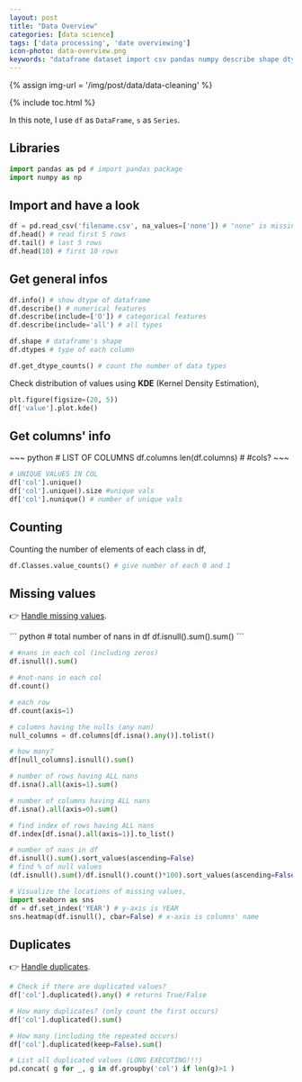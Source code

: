 ```yaml
---
layout: post
title: "Data Overview"
categories: [data science]
tags: ['data processing', 'date overviewing']
icon-photo: data-overview.png
keywords: "dataframe dataset import csv pandas numpy describe shape dtype list of columns counting missing values NaNs null heatmap seaborn check duplicate show all deal handle processing KDE Kernel Density Estimation values distribution"
---
```


{% assign img-url = '/img/post/data/data-cleaning' %}

{% include toc.html %}

In this note, I use `df` as `DataFrame`, `s` as `Series`.

## Libraries

~~~ python
import pandas as pd # import pandas package
import numpy as np
~~~

## Import and have a look

~~~ python
df = pd.read_csv('filename.csv', na_values=['none']) # "none" is missing data
df.head() # read first 5 rows
df.tail() # last 5 rows
df.head(10) # first 10 rows
~~~

## Get general infos

~~~ python
df.info() # show dtype of dataframe
df.describe() # numerical features
df.describe(include=['O']) # categorical features
df.describe(include='all') # all types

df.shape # dataframe's shape
df.dtypes # type of each column

df.get_dtype_counts() # count the number of data types
~~~

Check distribution of values using **KDE** (Kernel Density Estimation),

~~~ python
plt.figure(figsize=(20, 5))
df['value'].plot.kde()
~~~

## Get columns' info

<div class='flex-50' markdown='1'>
~~~ python
# LIST OF COLUMNS
df.columns
len(df.columns) # #cols?
~~~

~~~ python
# UNIQUE VALUES IN COL
df['col'].unique()
df['col'].unique().size #unique vals
df['col'].nunique() # number of unique vals
~~~
</div>

## Counting

Counting the number of elements of each class in df,

~~~ python
df.Classes.value_counts() # give number of each 0 and 1
~~~

## Missing values

👉 [Handle missing values](/data-preprocessing-cleaning#deal-with-missing-values-nan).

<div class='flex-50' markdown='1'>
``` python
# total number of nans in df
df.isnull().sum().sum()
```

~~~ python
# #nans in each col (including zeros)
df.isnull().sum()
~~~

``` python
# #not-nans in each col
df.count()

# each row
df.count(axis=1)
```

~~~ python
# columns having the nulls (any nan)
null_columns = df.columns[df.isna().any()].tolist()

# how many?
df[null_columns].isnull().sum()
~~~

~~~ python
# number of rows having ALL nans
df.isna().all(axis=1).sum()
~~~

~~~ python
# number of columns having ALL nans
df.isna().all(axis=0).sum()
~~~

~~~ python
# find index of rows having ALL nans
df.index[df.isna().all(axis=1)].to_list()
~~~
</div>

~~~ python
# number of nans in df
df.isnull().sum().sort_values(ascending=False)
# find % of null values
(df.isnull().sum()/df.isnull().count()*100).sort_values(ascending=False)
~~~

~~~ python
# Visualize the locations of missing values,
import seaborn as sns
df = df.set_index('YEAR') # y-axis is YEAR
sns.heatmap(df.isnull(), cbar=False) # x-axis is columns' name
~~~

## Duplicates

👉 [Handle duplicates](/data-preprocessing-cleaning#drop-duplicates).

~~~ python
# Check if there are duplicated values?
df['col'].duplicated().any() # returns True/False
~~~

~~~ python
# How many duplicates? (only count the first occurs)
df['col'].duplicated().sum()
~~~

~~~ python
# How many (including the repeated occurs)
df['col'].duplicated(keep=False).sum()
~~~

~~~ python
# List all duplicated values (LONG EXECUTING!!!)
pd.concat( g for _, g in df.groupby('col') if len(g)>1 )
~~~


